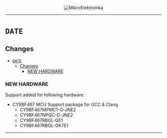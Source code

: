 <p align="center">
  <img src="http://www.mikroe.com/img/designs/beta/logo_small.png?raw=true" alt="MikroElektronika"/>
</p>

---

# `DATE`

## Changes

- [`DATE`](#date)
  - [Changes](#changes)
    - [NEW HARDWARE](#new-hardware)

### NEW HARDWARE

Support added for following hardware:

+ CY9BF467 MCU Support package for GCC & Clang
  + CY9BF467MPMC1-G-JNE2
  + CY9BF467NPQC-G-JNE2
  + CY9BF467RBGL-GE1
  + CY9BF467RBGL-GK7E1

---
